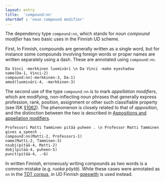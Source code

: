 ```yaml
---
layout: entry
title:  'compound:nn'
shortdef : 'noun compound modifier'
---
```


The dependency type `compound:nn`, which stands for *noun compound
modifier* has two basic uses in the Finnish UD scheme.

First, In Finnish, compounds are generally written as a single word,
but for instance some compounds involving foreign words or proper
names are written separately using a dash. These are annotated using
`compound:nn`.

<!-- fname:nn_foreign.pdf -->
~~~ sdparse
Da Vinci -merkkinen luomiväri \n Da Vinci -make eyeshadow
name(Da-1, Vinci-2)
compound:nn(-merkkinen-3, Da-1)
amod(luomiväri-4, -merkkinen-3)
~~~

The second use of the type `compound:nn` is to mark *appellation
modifiers*, which are modifying, non-inflecting noun phrases that
generally express profession, rank, position, assignment or other such
classifiable property (see ISK
[§1062](http://scripta.kotus.fi/visk/sisallys.php?p=1062)). The
phenomenon is closely related to that of *apposition*, and the
distinction between the two is described in 
[Appositions and appellation modifiers](/docs/fi/overview/specific-syntax.html#appositions-and-appellation-modifiers).

<!-- fname:nn_appellation.pdf -->
~~~ sdparse
Professori Matti Tamminen pitää puheen . \n Professor Matti Tamminen gives a_speech .
compound:nn(Matti-2, Professori-1)
name(Matti-2, Tamminen-3)
nsubj(pitää-4, Matti-2)
dobj(pitää-4, puheen-5)
punct(pitää-4, .-6)
~~~

In written Finnish, erroneously writing compounds as two words is a
common mistake (e.g. *ruoka pöytä*). While these cases were annotated
as `nn` in the [TDT corpus](http://bionlp.utu.fi/fintreebank.html), in
UD Finnish [goeswith]() is used instead.
